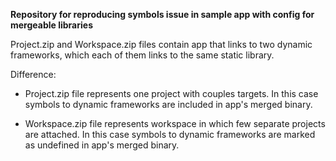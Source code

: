 
**Repository for reproducing symbols issue in sample app with config for mergeable libraries**

Project.zip and Workspace.zip files contain app that links to two dynamic frameworks, which each of them links to the same static library. 

Difference: 
* Project.zip file represents one project with couples targets. In this case symbols to dynamic frameworks are included in app's merged binary. 

* Workspace.zip file represents workspace in which few separate projects are attached. In this case symbols to dynamic frameworks are marked as undefined in app's merged binary. 
